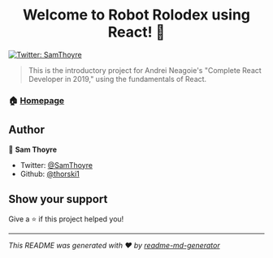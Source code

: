 <h1 align="center">Welcome to Robot Rolodex using React! 👋</h1>
<p>
  <a href="https://twitter.com/SamThoyre">
    <img alt="Twitter: SamThoyre" src="https://img.shields.io/twitter/follow/SamThoyre.svg?style=social" target="_blank" />
  </a>
</p>

> This is the introductory project for Andrei Neagoie's &#34;Complete React Developer in 2019,&#34; using the fundamentals of React.

### 🏠 [Homepage](https://upbeat-nightingale-a52f41.netlify.com)

## Author

👤 **Sam Thoyre**

* Twitter: [@SamThoyre](https://twitter.com/SamThoyre)
* Github: [@thorski1](https://github.com/thorski1)

## Show your support

Give a ⭐️ if this project helped you!

***
_This README was generated with ❤️ by [readme-md-generator](https://github.com/kefranabg/readme-md-generator)_